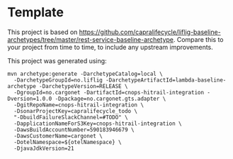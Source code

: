 # Template

This project is based on https://github.com/capralifecycle/liflig-baseline-archetypes/tree/master/rest-service-baseline-archetype.
Compare this to your project from time to time, to include any upstream improvements.

This project was generated using:

```shell
mvn archetype:generate -DarchetypeCatalog=local \
  -DarchetypeGroupId=no.liflig -DarchetypeArtifactId=lambda-baseline-archetype -DarchetypeVersion=RELEASE \
  -DgroupId=no.cargonet -DartifactId=cnops-hitrail-integration -Dversion=1.0.0 -Dpackage=no.cargonet.gts.adapter \
  -DgitRepoName=cnops-hitrail-integration \
  -DsonarProjectKey=capralifecycle_todo \
  "-DbuildFailureSlackChannel=#TODO" \
  -DapplicationNameForS3Key=cnops-hitrail-integration \
  -DawsBuildAccountNumber=590183946679 \
  -DawsCustomerName=cargonet \
  -DotelNamespace=${otelNamespace} \
  -DjavaJdkVersion=21
```

